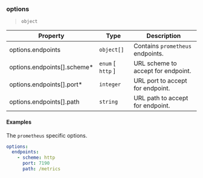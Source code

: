 ### options

> `object`

| Property | Type | Description |
| -- | -- | -- |
| options.endpoints |  `object[]` |  Contains `prometheus` endpoints. | 
| options.endpoints[].scheme\* |  `enum` [ `http` ] |  URL scheme to accept for endpoint. | 
| options.endpoints[].port\* |  `integer` |  URL port to accept for endpoint. | 
| options.endpoints[].path |  `string` |  URL path to accept for endpoint. | 

#### Examples

The `prometheus` specific options.

```yaml
options:
  endpoints:
    - scheme: http
      port: 7190
      path: /metrics
```